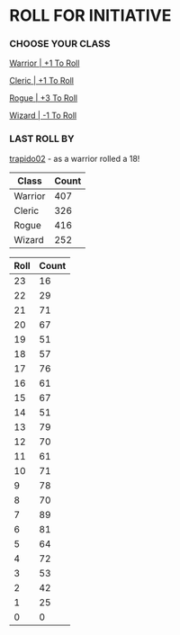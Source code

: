 # ROLL FOR INITIATIVE
### CHOOSE YOUR CLASS

[Warrior | +1 To Roll](https://github.com/benjaminsampica/benjaminsampica/issues/new?title=roll%7Cwarrior&body=Just+click+%27Submit+new+issue%27.)

[Cleric | +1 To Roll](https://github.com/benjaminsampica/benjaminsampica/issues/new?title=roll%7Ccleric&body=Just+click+%27Submit+new+issue%27.)

[Rogue | +3 To Roll](https://github.com/benjaminsampica/benjaminsampica/issues/new?title=roll%7Crogue&body=Just+click+%27Submit+new+issue%27.)

[Wizard | -1 To Roll](https://github.com/benjaminsampica/benjaminsampica/issues/new?title=roll%7Cwizard&body=Just+click+%27Submit+new+issue%27.)
### LAST ROLL BY
[trapido02](https://www.github.com/trapido02) - as a warrior rolled a 18!

|Class|Count|
|-|-|
|Warrior|407|
|Cleric|326|
|Rogue|416|
|Wizard|252|

|Roll|Count|
|-|-|
|23|16
|22|29
|21|71
|20|67
|19|51
|18|57
|17|76
|16|61
|15|67
|14|51
|13|79
|12|70
|11|61
|10|71
|9|78
|8|70
|7|89
|6|81
|5|64
|4|72
|3|53
|2|42
|1|25
|0|0
